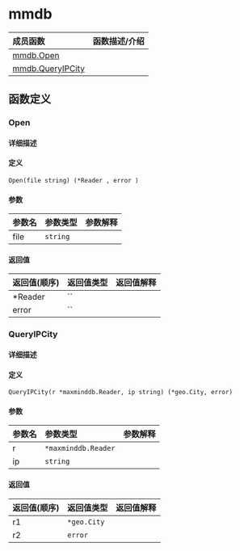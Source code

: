 # mmdb

|成员函数|函数描述/介绍|
|:------|:--------|
| [mmdb.Open](#open) ||
| [mmdb.QueryIPCity](#queryipcity) ||


## 函数定义
### Open

#### 详细描述


#### 定义

`Open(file string) (*Reader , error )`

#### 参数
|参数名|参数类型|参数解释|
|:-----------|:---------- |:-----------|
| file | `string` |   |

#### 返回值
|返回值(顺序)|返回值类型|返回值解释|
|:-----------|:---------- |:-----------|
| *Reader | `` |   |
| error | `` |   |


### QueryIPCity

#### 详细描述


#### 定义

`QueryIPCity(r *maxminddb.Reader, ip string) (*geo.City, error)`

#### 参数
|参数名|参数类型|参数解释|
|:-----------|:---------- |:-----------|
| r | `*maxminddb.Reader` |   |
| ip | `string` |   |

#### 返回值
|返回值(顺序)|返回值类型|返回值解释|
|:-----------|:---------- |:-----------|
| r1 | `*geo.City` |   |
| r2 | `error` |   |


